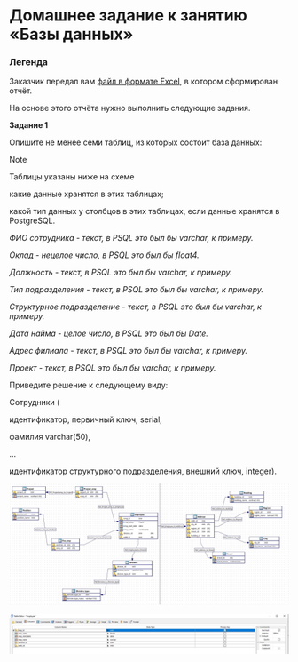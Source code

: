 # Домашнее задание к занятию «Базы данных»

### Легенда

Заказчик передал вам [файл в формате Excel](https://github.com/netology-code/sdb-homeworks/blob/main/resources/hw-12-1.xlsx), в котором сформирован отчёт.

На основе этого отчёта нужно выполнить следующие задания.

**Задание 1**

Опишите не менее семи таблиц, из которых состоит база данных:

> [!NOTE]
> Таблицы указаны ниже на схеме

какие данные хранятся в этих таблицах;

какой тип данных у столбцов в этих таблицах, если данные хранятся в PostgreSQL.

_ФИО сотрудника - текст, в PSQL это был бы varchar, к примеру._

_Оклад - нецелое число, в PSQL это был бы float4._

_Должность - текст, в PSQL это был бы varchar, к примеру._

_Тип подразделения - текст, в PSQL это был бы varchar, к примеру._

_Структурное подразделение - текст, в PSQL это был бы varchar, к примеру._

_Дата найма - целое число, в PSQL это был бы Date._

_Адрес филиала - текст, в PSQL это был бы varchar, к примеру._

_Проект - текст, в PSQL это был бы varchar, к примеру._


Приведите решение к следующему виду:

Сотрудники (

идентификатор, первичный ключ, serial,

фамилия varchar(50),

...

идентификатор структурного подразделения, внешний ключ, integer).


![alt text](https://github.com/MaratKN/sdb_1201/blob/main/1.jpg)

![alt text](https://github.com/MaratKN/sdb_1201/blob/main/2.jpg)